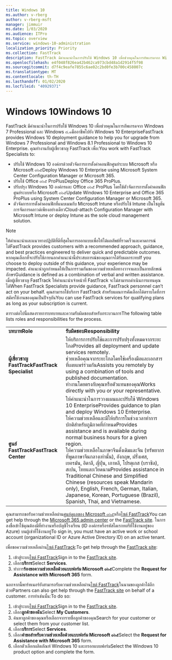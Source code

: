 ```yaml
---
title: Windows 10
ms.author: v-rberg
author: v-rberg-msft
manager: jimmuir
ms.date: 1/03/2020
ms.audience: ITPro
ms.topic: overview
ms.service: windows-10-administration
localization_priority: Priority
ms.collection: FastTrack
description: FastTrack มีคำแนะนำในการปรับใช้ Windows 10 เพื่อช่วยคุณในการอัพเกรดจาก Windows 7 Professional และ Windows ๘.๑มืออาชีพไปยัง Windows 10 Enterprise
ms.openlocfilehash: e4f048f826ea42b462ca973cbd48a1d2914f5f98
ms.sourcegitcommit: d7f4c9eafe7855c6ae02c2bd0fe3b700c458007c
ms.translationtype: MT
ms.contentlocale: th-TH
ms.lasthandoff: 01/02/2020
ms.locfileid: "40929371"
---
```

# <a name="windows-10"></a><span data-ttu-id="70439-103">Windows 10</span><span class="sxs-lookup"><span data-stu-id="70439-103">Windows 10</span></span>

<span data-ttu-id="70439-104">FastTrack มีคำแนะนำในการปรับใช้ Windows 10 เพื่อช่วยคุณในการอัพเกรดจาก Windows 7 Professional และ Windows ๘.๑มืออาชีพไปยัง Windows 10 Enterprise</span><span class="sxs-lookup"><span data-stu-id="70439-104">FastTrack provides Windows 10 deployment guidance to help you for upgrade from Windows 7 Professional and Windows 8.1 Professional to Windows 10 Enterprise.</span></span> <span data-ttu-id="70439-105">คุณทำงานกับผู้เชี่ยวชาญ FastTrack เพื่อ:</span><span class="sxs-lookup"><span data-stu-id="70439-105">You work with FastTrack Specialists to:</span></span>

- <span data-ttu-id="70439-106">ปรับใช้ Windows 10 องค์กรด้วยตัวจัดการการตั้งค่าคอนฟิกศูนย์ระบบ Microsoft หรือ Microsoft ๓๖๕</span><span class="sxs-lookup"><span data-stu-id="70439-106">Deploy Windows 10 Enterprise using Microsoft System Center Configuration Manager or Microsoft 365.</span></span>
- <span data-ttu-id="70439-107">ปรับใช้ Office ๓๖๕ ProPlus</span><span class="sxs-lookup"><span data-stu-id="70439-107">Deploy Office 365 ProPlus.</span></span> 
- <span data-ttu-id="70439-108">ปรับปรุง Windows 10 องค์กรและ Office ๓๖๕ ProPlus โดยใช้ตัวจัดการการตั้งค่าคอนฟิกศูนย์ระบบหรือ Microsoft ๓๖๕</span><span class="sxs-lookup"><span data-stu-id="70439-108">Update Windows 10 Enterprise and Office 365 ProPlus using System Center Configuration Manager or Microsoft 365.</span></span>
- <span data-ttu-id="70439-109">ตัวจัดการการตั้งค่าคอนฟิกที่แนบเมฆกับ Microsoft Intune หรือปรับใช้ Intune เป็นโซลูชันการจัดการคลาวด์เพียงอย่างเดียว</span><span class="sxs-lookup"><span data-stu-id="70439-109">Cloud-attach Configuration Manager with Microsoft Intune or deploy Intune as the sole cloud management solution.</span></span>
  
> [!NOTE]
> <span data-ttu-id="70439-110">ให้คำแนะนำและแนวทางปฏิบัติที่ดีที่สุดในการออกแบบเพื่อให้ได้ผลลัพธ์ที่รวดเร็วและคาดการณ์ได้</span><span class="sxs-lookup"><span data-stu-id="70439-110">FastTrack provides customers with a recommended approach, guidance, and best practices engineered to deliver quick and predictable outcomes.</span></span> <span data-ttu-id="70439-111">หากคุณเลือกที่จะปรับใช้ภายนอกคำแนะนำนี้ประสบการณ์ของคุณอาจได้รับผลกระทบ</span><span class="sxs-lookup"><span data-stu-id="70439-111">If you choose to deploy outside of this guidance, your experience may be impacted.</span></span> <span data-ttu-id="70439-112">คำแนะนำถูกกำหนดให้เป็นการรวมกันของความช่วยเหลือทางวาจาและเป็นลายลักษณ์อักษร</span><span class="sxs-lookup"><span data-stu-id="70439-112">Guidance is defined as a combination of verbal and written assistance.</span></span> <span data-ttu-id="70439-113">เมื่อผู้เชี่ยวชาญ FastTrack ให้คำแนะนำเจ้าหน้าที่ FastTrack จะไม่สามารถดำเนินการแทนคุณได้</span><span class="sxs-lookup"><span data-stu-id="70439-113">When FastTrack Specialists provide guidance, FastTrack personnel can’t act on your behalf.</span></span> <span data-ttu-id="70439-114">คุณสามารถใช้บริการ FastTrack สำหรับแผนการคัดเลือกได้ตราบใดที่การสมัครใช้งานของคุณเป็นปัจจุบัน</span><span class="sxs-lookup"><span data-stu-id="70439-114">You can use FastTrack services for qualifying plans as long as your subscription is current.</span></span>  
    
<span data-ttu-id="70439-115">ตารางต่อไปนี้แสดงรายการบทบาทและความรับผิดชอบสำหรับกระบวนการ</span><span class="sxs-lookup"><span data-stu-id="70439-115">The following table lists roles and responsibilities for the process.</span></span>

|||
|:-----|:-----|
|<span data-ttu-id="70439-116">**บทบาท**</span><span class="sxs-lookup"><span data-stu-id="70439-116">**Role**</span></span> <br/> |<span data-ttu-id="70439-117">**รับผิดชอบ**</span><span class="sxs-lookup"><span data-stu-id="70439-117">**Responsibility**</span></span> <br/> |
|<span data-ttu-id="70439-118">**ผู้เชี่ยวชาญ FastTrack**</span><span class="sxs-lookup"><span data-stu-id="70439-118">**FastTrack Specialist**</span></span> <br/> |<span data-ttu-id="70439-119">ให้บริการการปรับใช้และการปรับปรุงทั้งหมดจากระยะไกล</span><span class="sxs-lookup"><span data-stu-id="70439-119">Provides all deployment and update services remotely.</span></span>  <br/> <span data-ttu-id="70439-120">ช่วยเหลือคุณจากระยะไกลโดยใช้เครื่องมือและเอกสารที่เผยแพร่ร่วมกัน</span><span class="sxs-lookup"><span data-stu-id="70439-120">Assists you remotely by using a combination of tools and published documentation.</span></span> <br/> <span data-ttu-id="70439-121">ทำงานโดยตรงกับคุณหรือตัวแทนของคุณ</span><span class="sxs-lookup"><span data-stu-id="70439-121">Works directly with you or your representative.</span></span>|
|<span data-ttu-id="70439-122">**ศูนย์ FastTrack**</span><span class="sxs-lookup"><span data-stu-id="70439-122">**FastTrack Center**</span></span>  <br/> |<span data-ttu-id="70439-123">ให้คำแนะนำในการวางแผนและปรับใช้ Windows 10 Enterprise</span><span class="sxs-lookup"><span data-stu-id="70439-123">Provides guidance to plan and deploy Windows 10 Enterprise.</span></span>   <br/> <span data-ttu-id="70439-124">ให้ความช่วยเหลือและมีให้บริการในช่วงเวลาทำการปกติสำหรับภูมิภาคที่กำหนด</span><span class="sxs-lookup"><span data-stu-id="70439-124">Provides assistance and is available during normal business hours for a given region.</span></span> <br/> <span data-ttu-id="70439-125">ให้ความช่วยเหลือในภาษาจีนดั้งเดิมและจีน (ทรัพยากรที่พูดภาษาจีนกลางเท่านั้น), อังกฤษ, ฝรั่งเศส, เยอรมัน, อิตาลี, ญี่ปุ่น, เกาหลี, โปรตุเกส (บราซิล), สเปน, ไทยและเวียดนาม</span><span class="sxs-lookup"><span data-stu-id="70439-125">Provides assistance in Traditional Chinese and Simplified Chinese (resources speak Mandarin only), English, French, German, Italian, Japanese, Korean, Portuguese (Brazil), Spanish, Thai, and Vietnamese.</span></span>|
 
<span data-ttu-id="70439-126">คุณสามารถขอรับความช่วยเหลือผ่าน[ศูนย์ดูแลของ Microsoft ๓๖๕](https://go.microsoft.com/fwlink/?linkid=2032704)หรือ[ไซต์ FastTrack](https://go.microsoft.com/fwlink/?linkid=780698)</span><span class="sxs-lookup"><span data-stu-id="70439-126">You can get help through the [Microsoft 365 admin center](https://go.microsoft.com/fwlink/?linkid=2032704) or the [FastTrack site](https://go.microsoft.com/fwlink/?linkid=780698).</span></span> <span data-ttu-id="70439-127">ในการลงชื่อเข้าใช้คุณต้องมีที่ทำงานหรือบัญชีโรงเรียน (ID องค์กรหรือรหัสไดเรกทอรีที่ใช้งานอยู่ของ Azure) บนผู้เช่าที่ใช้งานอยู่</span><span class="sxs-lookup"><span data-stu-id="70439-127">To sign in, you must have an active work or school account (organizational ID or Azure Active Directory ID) on an active tenant.</span></span> 

<span data-ttu-id="70439-128">เพื่อขอความช่วยเหลือผ่าน[ไซต์ FastTrack](https://go.microsoft.com/fwlink/?linkid=780698):</span><span class="sxs-lookup"><span data-stu-id="70439-128">To get help through the [FastTrack site](https://go.microsoft.com/fwlink/?linkid=780698):</span></span> 
1.  <span data-ttu-id="70439-129">เข้าสู่ระบบ[ไซต์ FastTrack](https://go.microsoft.com/fwlink/?linkid=780698)</span><span class="sxs-lookup"><span data-stu-id="70439-129">Sign in to the [FastTrack site](https://go.microsoft.com/fwlink/?linkid=780698).</span></span> 
2.  <span data-ttu-id="70439-130">เลือก**บริการ**</span><span class="sxs-lookup"><span data-stu-id="70439-130">Select **Services**.</span></span>
3.  <span data-ttu-id="70439-131">ทำการ**ร้องขอความช่วยเหลือด้วยแบบฟอร์ม Microsoft ๓๖๕**</span><span class="sxs-lookup"><span data-stu-id="70439-131">Complete the **Request for Assistance with Microsoft 365** form.</span></span>
  
<span data-ttu-id="70439-132">นอกจากนี้พาร์ทเนอร์ยังสามารถรับความช่วยเหลือผ่าน[ไซต์ FastTrack](https://go.microsoft.com/fwlink/?linkid=780698)ในนามของลูกค้าได้อีกด้วย</span><span class="sxs-lookup"><span data-stu-id="70439-132">Partners can also get help through the [FastTrack site](https://go.microsoft.com/fwlink/?linkid=780698) on behalf of a customer.</span></span> <span data-ttu-id="70439-133">การทำเช่นนั้น:</span><span class="sxs-lookup"><span data-stu-id="70439-133">To do so:</span></span>
1.  <span data-ttu-id="70439-134">เข้าสู่ระบบ[ไซต์ FastTrack](https://go.microsoft.com/fwlink/?linkid=780698)</span><span class="sxs-lookup"><span data-stu-id="70439-134">Sign in to the [FastTrack site](https://go.microsoft.com/fwlink/?linkid=780698).</span></span> 
2.  <span data-ttu-id="70439-135">เลือก**ลูกค้าของฉัน**</span><span class="sxs-lookup"><span data-stu-id="70439-135">Select **My Customers**.</span></span>
3.  <span data-ttu-id="70439-136">ค้นหาลูกค้าของคุณหรือเลือกจากรายชื่อลูกค้าของคุณ</span><span class="sxs-lookup"><span data-stu-id="70439-136">Search for your customer or select them from your customer list.</span></span>
4.  <span data-ttu-id="70439-137">เลือก**บริการ**</span><span class="sxs-lookup"><span data-stu-id="70439-137">Select **Services**.</span></span>
5.  <span data-ttu-id="70439-138">เลือก**คำขอสำหรับความช่วยเหลือด้วยแบบฟอร์ม Microsoft ๓๖๕**</span><span class="sxs-lookup"><span data-stu-id="70439-138">Select the **Request for Assistance with Microsoft 365** form.</span></span>
6.  <span data-ttu-id="70439-139">เลือกตัวเลือกผลิตภัณฑ์ Windows 10 และกรอกแบบฟอร์ม</span><span class="sxs-lookup"><span data-stu-id="70439-139">Select the Windows 10 product option and complete the form.</span></span>
 